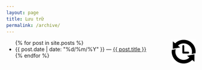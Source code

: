 ```yaml
---
layout: page
title: Lưu trữ
permalink: /archive/
---
```

<img src="/res/archive.png" width="64" height="64" align="right" alt="archive">

<ul>
{% for post in site.posts %}
  <li>
    {{ post.date | date: "%d/%m/%Y"  }} &mdash; <a href="{{ post.url }}">{{ post.title }}</a>
  </li>
{% endfor %}
</ul>

